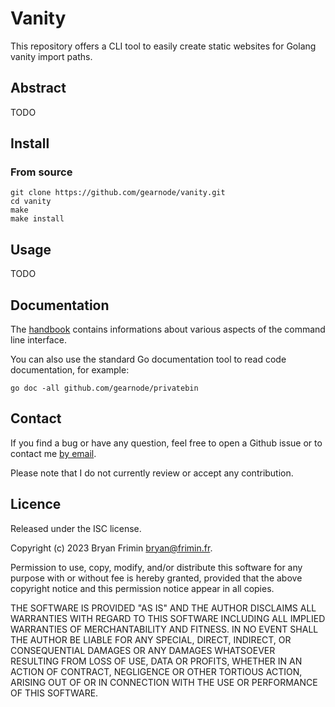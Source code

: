 # Vanity

This repository offers a CLI tool to easily create static websites for
Golang vanity import paths.

## Abstract

TODO

## Install

### From source

```
git clone https://github.com/gearnode/vanity.git
cd vanity
make
make install
```

## Usage

TODO

## Documentation

The [handbook](doc/handbook.md) contains informations about various
aspects of the command line interface.

You can also use the standard Go documentation tool to read code
documentation, for example:

	go doc -all github.com/gearnode/privatebin
	
## Contact

If you find a bug or have any question, feel free to open a Github
issue or to contact me [by email](mailto:bryan@frimin.fr).

Please note that I do not currently review or accept any contribution.

## Licence

Released under the ISC license.

Copyright (c) 2023 Bryan Frimin <bryan@frimin.fr>.

Permission to use, copy, modify, and/or distribute this software for
any purpose with or without fee is hereby granted, provided that the
above copyright notice and this permission notice appear in all
copies.

THE SOFTWARE IS PROVIDED "AS IS" AND THE AUTHOR DISCLAIMS ALL
WARRANTIES WITH REGARD TO THIS SOFTWARE INCLUDING ALL IMPLIED
WARRANTIES OF MERCHANTABILITY AND FITNESS. IN NO EVENT SHALL THE
AUTHOR BE LIABLE FOR ANY SPECIAL, DIRECT, INDIRECT, OR CONSEQUENTIAL
DAMAGES OR ANY DAMAGES WHATSOEVER RESULTING FROM LOSS OF USE, DATA OR
PROFITS, WHETHER IN AN ACTION OF CONTRACT, NEGLIGENCE OR OTHER
TORTIOUS ACTION, ARISING OUT OF OR IN CONNECTION WITH THE USE OR
PERFORMANCE OF THIS SOFTWARE.
